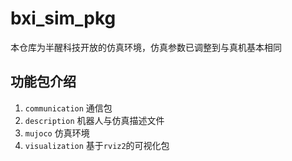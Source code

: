 # bxi_sim_pkg
本仓库为半醒科技开放的仿真环境，仿真参数已调整到与真机基本相同

## 功能包介绍

1. `communication` 通信包
2. `description` 机器人与仿真描述文件
3. `mujoco` 仿真环境
4. `visualization` 基于`rviz2`的可视化包
